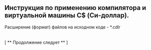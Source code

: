 Инструкция по применению компилятора и виртуальной машины C$ (Си-доллар).
-
Расширение (формат) файлов на исходном коде - *.cdlr
<br>
<br>
<br>
[
** Продолжение следует **
]
